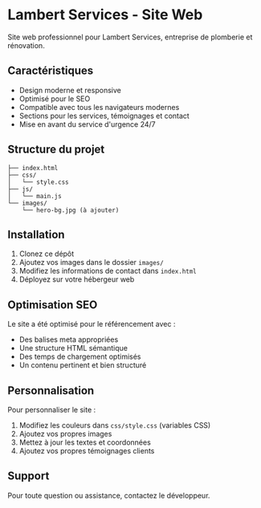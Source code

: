# Lambert Services - Site Web

Site web professionnel pour Lambert Services, entreprise de plomberie et rénovation.

## Caractéristiques

- Design moderne et responsive
- Optimisé pour le SEO
- Compatible avec tous les navigateurs modernes
- Sections pour les services, témoignages et contact
- Mise en avant du service d'urgence 24/7

## Structure du projet

```
├── index.html
├── css/
│   └── style.css
├── js/
│   └── main.js
└── images/
    └── hero-bg.jpg (à ajouter)
```

## Installation

1. Clonez ce dépôt
2. Ajoutez vos images dans le dossier `images/`
3. Modifiez les informations de contact dans `index.html`
4. Déployez sur votre hébergeur web

## Optimisation SEO

Le site a été optimisé pour le référencement avec :
- Des balises meta appropriées
- Une structure HTML sémantique
- Des temps de chargement optimisés
- Un contenu pertinent et bien structuré

## Personnalisation

Pour personnaliser le site :
1. Modifiez les couleurs dans `css/style.css` (variables CSS)
2. Ajoutez vos propres images
3. Mettez à jour les textes et coordonnées
4. Ajoutez vos propres témoignages clients

## Support

Pour toute question ou assistance, contactez le développeur.
